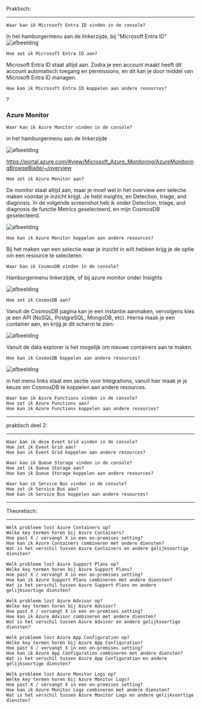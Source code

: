 Praktisch:
_________________

    Waar kan ik Microsoft Entra ID vinden in de console?
    
In het hamburgermenu aan de linkerzijde, bij "Microsoft Entra ID"
![afbeelding](https://github.com/techgrounds/techgrounds-Allardyg/assets/132412310/6fac8eea-94ea-4bc0-87c5-a79e83f493d8)

    Hoe zet ik Microsoft Entra ID aan?

Microsoft Entra ID staat altijd aan. Zodra je een account maakt heeft dit account automatisch toegang en permissions, en dit kan je door middel van Microsoft Entra ID managen.

    Hoe kan ik Microsoft Entra ID koppelen aan andere resources?

?

### Azure Monitor

    Waar kan ik Azure Monitor vinden in de console?
in het hamburgermenu aan de linkerzijde

![afbeelding](https://github.com/techgrounds/techgrounds-Allardyg/assets/132412310/907e51d4-a904-43ec-bc7f-80a45cceaae9)

https://portal.azure.com/#view/Microsoft_Azure_Monitoring/AzureMonitoringBrowseBlade/~/overview


    Hoe zet ik Azure Monitor aan?

De monitor staat altijd aan, maar je moet wel in het overview een selectie maken voordat je inzicht krijgt. Je hebt insights, en Detection, triage, and diagnosis. In de volgende screenshot heb ik onder Detection, triage, and diagnosis de functie Metrics geselecteerd, en mijn CosmosDB geselecteerd.

![afbeelding](https://github.com/techgrounds/techgrounds-Allardyg/assets/132412310/6bbb932c-1fca-4722-b723-d848aeb00294)


    Hoe kan ik Azure Monitor koppelen aan andere resources?
    
Bij het maken van een selectie waar je inzicht in wilt hebben krijg je de optie om een resource te selecteren.

  
    Waar kan ik CosmosDB vinden in de console?
  Hamburgermenu linkerzijde, of bij azure monitor onder Insights

  ![afbeelding](https://github.com/techgrounds/techgrounds-Allardyg/assets/132412310/d64a95d6-54cc-4acc-a63c-d6106cc26b54)


    Hoe zet ik CosmosDB aan?
 Vanuit de CosmosDB pagina kan je een instantie aanmaken, vervolgens kies je een API (NoSQL, PostgreSQL, MongoDB, etc). Hierna maak je een container aan, en krijg je dit scherm te zien:

![afbeelding](https://github.com/techgrounds/techgrounds-Allardyg/assets/132412310/8532e08a-be63-4e04-967f-dadf1021222d)

 Vanuit de data explorer is het mogelijk om nieuwe containers aan te maken.
 
    Hoe kan ik CosmosDB koppelen aan andere resources?
    
![afbeelding](https://github.com/techgrounds/techgrounds-Allardyg/assets/132412310/f5a420a1-be93-40c2-97ab-718e5f6c9745)

in het menu links staat een sectie voor Integrations, vanuit hier maak je je keuze om CosmosDB te koppelen aan andere resources.

    Waar kan ik Azure Functions vinden in de console?
    Hoe zet ik Azure Functions aan?
    Hoe kan ik Azure Functions koppelen aan andere resources?


_________________

praktisch deel 2:
_________________

    Waar kan ik deze Event Grid vinden in de console?
    Hoe zet ik Event Grid aan?
    Hoe kan ik Event Grid koppelen aan andere resources?

    Waar kan ik Queue Storage vinden in de console?
    Hoe zet ik Queue Storage aan?
    Hoe kan ik Queue Storage koppelen aan andere resources?

    Waar kan ik Service Bus vinden in de console?
    Hoe zet ik Service Bus aan?
    Hoe kan ik Service Bus koppelen aan andere resources?


__________________

Theoretisch:
__________________



    Welk probleem lost Azure Containers op?
    Welke key termen horen bij Azure Containers?
    Hoe past X / vervangt X in een on-premises setting?
    Hoe kan ik Azure Containers combineren met andere diensten?
    Wat is het verschil tussen Azure Containers en andere gelijksoortige diensten?

    Welk probleem lost Azure Support Plans op?
    Welke key termen horen bij Azure Support Plans?
    Hoe past X / vervangt X in een on-premises setting?
    Hoe kan ik Azure Support Plans combineren met andere diensten?
    Wat is het verschil tussen Azure Support Plans en andere gelijksoortige diensten?

    Welk probleem lost Azure Advisor op?
    Welke key termen horen bij Azure Advisor?
    Hoe past X / vervangt X in een on-premises setting?
    Hoe kan ik Azure Advisor combineren met andere diensten?
    Wat is het verschil tussen Azure Advisor en andere gelijksoortige diensten?

    Welk probleem lost Azure App Configuration op?
    Welke key termen horen bij Azure App Configuration?
    Hoe past X / vervangt X in een on-premises setting?
    Hoe kan ik Azure App Configuration combineren met andere diensten?
    Wat is het verschil tussen Azure App Configuration en andere gelijksoortige diensten?

    Welk probleem lost Azure Monitor Logs op?
    Welke key termen horen bij Azure Monitor Logs?
    Hoe past X / vervangt X in een on-premises setting?
    Hoe kan ik Azure Monitor Logs combineren met andere diensten?
    Wat is het verschil tussen Azure Monitor Logs en andere gelijksoortige diensten?

